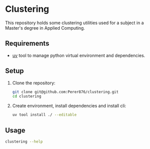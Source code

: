 # Clustering

This repository holds some clustering utilities used for a subject in a Master's degree in Applied Computing.

## Requirements

- [uv](https://docs.astral.sh/uv/getting-started/installation/) tool to manage python virtual environment and dependencies.

## Setup

1. Clone the repository:

    ```bash
    git clone git@github.com:Perer876/clustering.git
    cd clustering
    ```

2. Create environment, install dependencies and install cli:

    ```bash
    uv tool install ./ --editable
    ```

## Usage

```bash
clustering --help
```